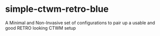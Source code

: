 # simple-ctwm-retro-blue
A Minimal and Non-Invasive set of configurations to pair up a usable and good RETRO looking CTWM setup
